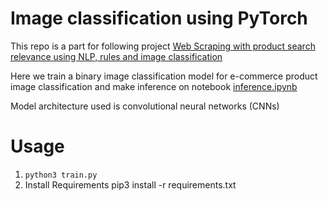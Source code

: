 # Image classification using PyTorch

This repo is a part for following project 
[Web Scraping with product search relevance using NLP, rules and image classification](https://github.com/jithinanievarghese/product-search-relevance/blob/development/README.md)

Here we train a binary image classification model for e-commerce product image classification
and make inference on notebook [inference.ipynb](https://github.com/jithinanievarghese/image_classification_pytorch/blob/main/inference.ipynb)

Model architecture used is convolutional neural networks (CNNs)


# Usage

1. `python3 train.py`
2. Install Requirements pip3 install -r requirements.txt
